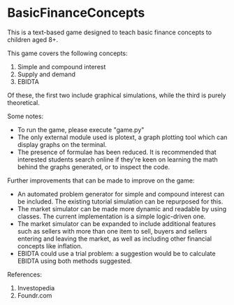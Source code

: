 # BasicFinanceConcepts
This is a text-based game designed to teach basic finance concepts to children aged 8+.

This game covers the following concepts:
1) Simple and compound interest
2) Supply and demand
3) EBIDTA

Of these, the first two include graphical simulations, while the third is purely theoretical.

Some notes:
- To run the game, please execute "game.py"
- The only external module used is plotext, a graph plotting tool which can display graphs on the terminal.
- The presence of formulae has been reduced. It is recommended that interested students search online if they're keen on learning the math behind the graphs generated, or to inspect the code.

Further improvements that can be made to improve on the game:
- An automated problem generator for simple and compound interest can be included. The existing tutorial simulation can be repurposed for this.
- The market simulator can be made more dynamic and readable by using classes. The current implementation is a simple logic-driven one.
- The market simulator can be expanded to include additional features such as sellers with more than one item to sell, buyers and sellers entering and leaving the market, as well as including other financial concepts like inflation.
- EBIDTA could use a trial problem: a suggestion would be to calculate EBIDTA using both methods suggested.

References:
1) Investopedia
2) Foundr.com
